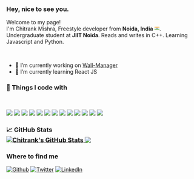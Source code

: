 <h3>Hey, nice to see you.</h3>

<p>Welcome to my page! </br> I'm Chitrank Mishra, Freestyle developer from <b>Noida, India</b> <img src="images/india.svg" width="13"/>. Undergraduate student at <b>JIIT Noida</b>. Reads and writes in C++. Learning Javascript and Python. </p><br>

- 🔭 I’m currently working on <a href="https://github.com/chitrank0614/Wall-Manager">Wall-Manager</a><br>
- 🌱 I’m currently learning React JS

<h3>🔧 Things I code with</h3><br>
<!-- <p> -->
<!--   <img alt="React" src="https://img.shields.io/badge/-React-45b8d8?style=flat-square&logo=react&logoColor=white" /> -->
<!--   <img alt="Webpack" src="https://img.shields.io/badge/-Webpack-8DD6F9?style=flat-square&logo=webpack&logoColor=white" />  -->
<!--   <img alt="Docker" src="https://img.shields.io/badge/-Docker-46a2f1?style=flat-square&logo=docker&logoColor=white" /> -->
<!--   <img alt="github actions" src="https://img.shields.io/badge/-Github_Actions-2088FF?style=flat-square&logo=github-actions&logoColor=white" /> -->
<!--   <img alt="Google Cloud Platform" src="https://img.shields.io/badge/-Google_Cloud_Platform-1a73e8?style=flat-square&logo=google-cloud&logoColor=white" /> -->
<!--   <img alt="TypeScript" src="https://img.shields.io/badge/-TypeScript-007ACC?style=flat-square&logo=typescript&logoColor=white" /> -->
<!--   <img alt="Insomnia" src="https://img.shields.io/badge/-Insomnia-5849BE?style=flat-square&logo=insomnia&logoColor=white" /> -->
<!--   <img alt="Apollo" src="https://img.shields.io/badge/-Apollo%20GraphQL-311C87?style=flat-square&logo=apollo-graphql&logoColor=white" /> -->
<!--   <img alt="Heroku" src="https://img.shields.io/badge/-Heroku-430098?style=flat-square&logo=heroku&logoColor=white" /> -->
<!--   <img alt="redux" src="https://img.shields.io/badge/-Redux-764ABC?style=flat-square&logo=redux&logoColor=white" /> -->
<!--   <img alt="GraphQL" src="https://img.shields.io/badge/-GraphQL-E10098?style=flat-square&logo=graphql&logoColor=white" /> -->
<!--   <img alt="Sass" src="https://img.shields.io/badge/-Sass-CC6699?style=flat-square&logo=sass&logoColor=white" /> -->
<!--   <img alt="Styled Components" src="https://img.shields.io/badge/-Styled_Components-db7092?style=flat-square&logo=styled-components&logoColor=white" /> -->
<!--   <img alt="git" src="https://img.shields.io/badge/-Git-F05032?style=flat-square&logo=git&logoColor=white" /> -->
<!--   <img alt="NestJs" src="https://img.shields.io/badge/-NestJs-ea2845?style=flat-square&logo=nestjs&logoColor=white" /> -->
<!--   <img alt="angular" src="https://img.shields.io/badge/-Angular-DD0031?style=flat-square&logo=angular&logoColor=white" /> -->
<!--   <img alt="npm" src="https://img.shields.io/badge/-NPM-CB3837?style=flat-square&logo=npm&logoColor=white" /> -->
<!--   <img alt="html5" src="https://img.shields.io/badge/-HTML5-E34F26?style=flat-square&logo=html5&logoColor=white" /> -->
<!--   <img alt="Brave browser" src="https://img.shields.io/badge/-Brave_Browser-FB542B?style=flat-square&logo=brave&log/oColor=white" /> -->
<!--   <img alt="Rollup" src="https://img.shields.io/badge/-Rollup-EC4A3F?style=flat-square&logo=rollup.js&logoColor=white" /> -->
<!--   <img alt="d3js" src="https://img.shields.io/badge/-D3.js-F9A03C?style=flat-square&logo=d3.js&logoColor=white" /> -->
<!--   <img alt="Prettier" src="https://img.shields.io/badge/-Prettier-F7B93E?style=flat-square&logo=prettier&logoColor=white" /> -->
<!--   <img alt="MongoDB" src="https://img.shields.io/badge/-MongoDB-13aa52?style=flat-square&logo=mongodb&logoColor=white" /> -->
<!--   <img alt="Nodejs" src="https://img.shields.io/badge/-Nodejs-43853d?style=flat-square&logo=Node.js&logoColor=white" /> -->
<!--   </p> -->



![](https://img.shields.io/badge/OS-Linux-informational?style=flat&logo=linux&logoColor=white&color=2bbc8a)
![](https://img.shields.io/badge/Editor-IntelliJ_IDEA-informational?style=flat&logo=intellij-idea&logoColor=white&color=2bbc8a)
![](https://img.shields.io/badge/Code-Python-informational?style=flat&logo=python&logoColor=white&color=2bbc8a)
![](https://img.shields.io/badge/Code-JavaScript-informational?style=flat&logo=javascript&logoColor=white&color=2bbc8a)
![](https://img.shields.io/badge/Code-Golang-informational?style=flat&logo=go&logoColor=white&color=2bbc8a)
![](https://img.shields.io/badge/Code-Make-informational?style=flat&logo=cmake&logoColor=white&color=2bbc8a)
![](https://img.shields.io/badge/Code-Vue-informational?style=flat&logo=vue.js&logoColor=white&color=2bbc8a)
![](https://img.shields.io/badge/Shell-Bash-informational?style=flat&logo=gnu-bash&logoColor=white&color=2bbc8a)
![](https://img.shields.io/badge/Tools-PostgreSQL-informational?style=flat&logo=postgresql&logoColor=white&color=2bbc8a)
![](https://img.shields.io/badge/Tools-Docker-informational?style=flat&logo=docker&logoColor=white&color=2bbc8a)
![](https://img.shields.io/badge/Tools-Kubernetes-informational?style=flat&logo=kubernetes&logoColor=white&color=2bbc8a)
![](https://img.shields.io/badge/Tools-Red_Hat_OpenShift-informational?style=flat&logo=red-hat-open-shift&logoColor=white&color=2bbc8a)
![](https://img.shields.io/badge/Cloud-Digital_Ocean-informational?style=flat&logo=digitalocean&logoColor=white&color=2bbc8a)

<h3>&#x1f4c8; GitHub Stats</3><br>

<a href="https://github.com/chitrank0614/chitrank0614">
  <img align="center" src="https://github-readme-stats.vercel.app/api?username=chitrank0614&theme=default&show_icons=true&hide=total_issues" alt="Chitrank's GitHub Stats" />
</a>
<a href="https://github.com/chitrank0614/chitrank0614">
  <img align="center" src="https://github-readme-stats.vercel.app/api/top-langs/?username=chitrank0614&layout=compact"/>
</a>
<!--   <img align="center" src="https://github-readme-stats.vercel.app/api/top-langs/?username=chitrank0614&hide=java,html&title_color=ffffff&text_color=c9cacc&icon_color=2bbc8a&bg_color=1d1f21" /> -->



<!--
**chitrank0614/chitrank0614** is a ✨ _special_ ✨ repository because its `README.md` (this file) appears on your GitHub profile.

Here are some ideas to get you started:

- 🔭 I’m currently working on ...
- 🌱 I’m currently learning ...
- 👯 I’m looking to collaborate on ...
- 🤔 I’m looking for help with ...
- 💬 Ask me about ...
- 📫 How to reach me: ...
- 😄 Pronouns: ...
- ⚡ Fun fact: ...
-->
<!-- <p align="center"> <img src="https://github-readme-stats.vercel.app/api?username=chitrank0614&show_icons=true" alt="chitrank0614" /> </p> -->
<br>
<h3>Where to find me</h3>
<p>
  <a href="https://github.com/chitrank0614" target="_blank"><img alt="Github" src="https://img.shields.io/badge/GitHub-%2312100E.svg?&style=for-the-badge&logo=Github&logoColor=white" /></a> 
  <a href="https://twitter.com/chitrank_0614" target="_blank"><img alt="Twitter" src="https://img.shields.io/badge/twitter-%231DA1F2.svg?&style=for-the-badge&logo=twitter&logoColor=white" /></a> 
  <a href="https://www.linkedin.com/in/chitrank0614" target="_blank"><img alt="LinkedIn" src="https://img.shields.io/badge/linkedin-%230077B5.svg?&style=for-the-badge&logo=linkedin&logoColor=white" /></a> 
</p>
